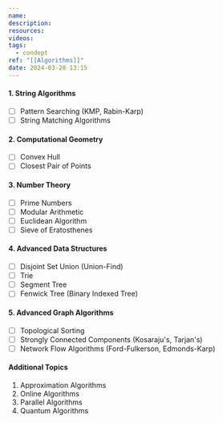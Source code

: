 ```yaml
---
name: 
description: 
resources: 
videos: 
tags:
  - condept
ref: "[[Algorithms]]"
date: 2024-03-28 13:15
---
```

#### 1. String Algorithms 
- [ ] Pattern Searching (KMP, Rabin-Karp) 
- [ ] String Matching Algorithms 

#### 2. Computational Geometry 
- [ ] Convex Hull 
- [ ] Closest Pair of Points 

#### 3. Number Theory 
- [ ] Prime Numbers 
- [ ] Modular Arithmetic 
- [ ] Euclidean Algorithm 
- [ ] Sieve of Eratosthenes 

#### 4. Advanced Data Structures 
- [ ] Disjoint Set Union (Union-Find) 
- [ ] Trie 
- [ ] Segment Tree 
- [ ] Fenwick Tree (Binary Indexed Tree) 

#### 5. Advanced Graph Algorithms 
- [ ] Topological Sorting 
- [ ] Strongly Connected Components (Kosaraju's, Tarjan's) 
- [ ] Network Flow Algorithms (Ford-Fulkerson, Edmonds-Karp)

#### Additional Topics
1. Approximation Algorithms
2. Online Algorithms 
3. Parallel Algorithms 
4. Quantum Algorithms